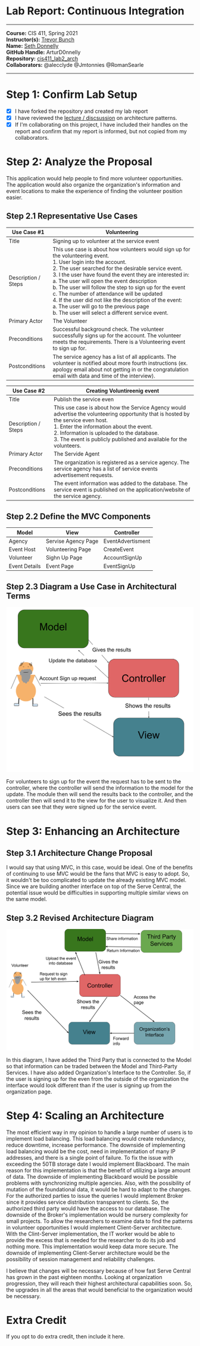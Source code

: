 # Lab Report: Continuous Integration
___
**Course:** CIS 411, Spring 2021  
**Instructor(s):** [Trevor Bunch](https://github.com/trevordbunch)  
**Name:** [Seth Donnelly](https://github.com/ArturD0nnelly)     
**GitHub Handle:** ArturD0nnelly    
**Repository:** [cis411_lab2_arch](https://github.com/ArturD0nnelly/cis411_lab2_arch)   
**Collaborators:** @alecclyde @Jmtonnies @RomanSearle
___

# Step 1: Confirm Lab Setup
- [x] I have forked the repository and created my lab report
- [x] I have reviewed the [lecture / discsussion](../assets/04p1_SolutionArchitectures.pdf) on architecture patterns.
- [x] If I'm collaborating on this project, I have included their handles on the report and confirm that my report is informed, but not copied from my collaborators.

# Step 2: Analyze the Proposal
This application would help people to find more volunteer opportunities. The application would also organize the organization's information and event locations to make the experience of finding the volunteer position easier.   

## Step 2.1 Representative Use Cases  

| Use Case #1 | Volunteering |
|---|---|
| Title | Signing up to volunteer at the service event |
| Description / Steps | This use case is about how volunteers would sign up for the volunteering event. </br>1. User login into the account. </br>2. The user searched for the desirable service event. </br>3. I the user have found the event they are interested in: </br>a. The user will open the event description </br>b. The user will follow the step to sign up for the event </br>c. The number of attendance will be updated</br>4. If the user did not like the description of the event:</br>a. The user will go to the previous page</br>b. The user will select a different service event. |
| Primary Actor | The Volunteer |
| Preconditions | Successful background check. The volunteer successfully signs up for the account. The volunteer meets the requirements. There is a Volunteering event to sign up for. |
| Postconditions | The service agency has a list of all applicants. The volunteer is notified about more fourth instructions (ex. apology email about not getting in or the congratulation email with data and time of the interview). |

| Use Case #2 | Creating Voluntireenig event |
|---|---|
| Title | Publish the service even |
| Description / Steps | This use case is about how the Service Agency would advertise the volunteering opportunity that is hosted by the service even host. </br>1. Enter the information about the event.</br>2. Information is uploaded to the database. </br>3. The event is publicly published and available for the volunteers. |
| Primary Actor | The Servide Agent |
| Preconditions | The organization is registered as a service agency. The service agency has a list of service events advertisement requests. |
| Postconditions | The event information was added to the database. The service event is published on the application/website of the service agency. |

## Step 2.2 Define the MVC Components

| Model | View | Controller |
|---|---|---|
| Agency | Servise Agency Page | EventAdvertisment |
| Event Host | Volunteering Page | CreateEvent |
| Volunteer | Sighn Up Page | AccountSignUp |
| Event Details | Event Page | EventSignUp |

## Step 2.3 Diagram a Use Case in Architectural Terms
![](../assets/UseCaseDiagram.svg)

For volunteers to sign up for the event the request has to be sent to the controller, where the controller will send the information to the model for the update. The module then will send the results back to the controller, and the controller then will send it to the view for the user to visualize it. And then users can see that they were signed up for the service event. 

# Step 3: Enhancing an Architecture

## Step 3.1 Architecture Change Proposal
I would say that using MVC, in this case, would be ideal. One of the benefits of continuing to use MVC would be the fans that MVC is easy to adopt. So, it wouldn't be too complicated to update the already existing MVC model. Since we are building another interface on top of the Serve Central, the potential issue would be difficulties in supporting multiple similar views on the same model.

## Step 3.2 Revised Architecture Diagram
![](../assets/Step3.svg)

In this diagram, I have added the Third Party that is connected to the Model so that information can be traded between the Model and Third-Party Services. I have also added Organization's Interface to the Controller. So, if the user is signing up for the even from the outside of the organization the interface would look different than if the user is signing up from the organization page.

# Step 4: Scaling an Architecture
The most efficient way in my opinion to handle a large number of users is to implement load balancing. This load balancing would create redundancy, reduce downtime, increase performance. The downside of implementing load balancing would be the cost, need in implementation of many IP addresses, and there is a single point of failure. To fix the issue with exceeding the 50TB storage date I would implement Blackboard. The main reason for this implementation is that the benefit of utilizing a large amount of data. The downside of implementing Blackboard would be possible problems with synchronizing multiple agencies. Also, with the possibility of mutation of the foundational data, it would be hard to adapt to the changes. For the authorized parties to issue the queries I would implement Broker since it provides service distribution transparent to clients. So, the authorized third party would have the access to our database. The downside of the Broker's implementation would be nursery complexity for small projects. To allow the researchers to examine data to find the patterns in volunteer opportunities I would implement Client-Server architecture. With the Clint-Server implementation, the IT worker would be able to provide the excess that is needed for the researcher to do its job and nothing more. This implementation would keep data more secure. The downside of implementing Client-Server architecture would be the possibility of session management and reliability challenges. 

I believe that changes will be necessary because of how fast Serve Central has grown in the past eighteen months. Looking at organization progression, they will reach their highest architectural capabilities soon. So, the upgrades in all the areas that would beneficial to the organization would be necessary.

# Extra Credit
If you opt to do extra credit, then include it here.
